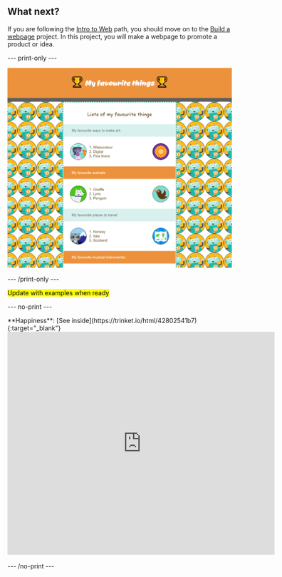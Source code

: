 ## What next?

If you are following the [Intro to Web](https://projects.raspberrypi.org/en/raspberrypi/web-intro) path, you should move on to the [Build a webpage](https://projects.raspberrypi.org/en/projects/build-a-webpage) project. In this project, you will make a webpage to promote a product or idea.

--- print-only ---

![Build a webpage project.](images/favouritethings.PNG)

--- /print-only ---

<mark>Update with examples when ready</mark>

--- no-print ---

<div>
**Happiness**: [See inside](https://trinket.io/html/42802541b7){:target="_blank"}

<iframe src="https://trinket.io/embed/html/42802541b7?outputOnly=true" width="600" height="500" frameborder="0" marginwidth="0" marginheight="0" allowfullscreen></iframe>
</div>

--- /no-print ---

